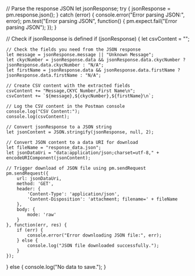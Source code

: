 // Parse the response JSON
let jsonResponse;
try {
    jsonResponse = pm.response.json();
} catch (error) {
    console.error("Error parsing JSON:", error);
    pm.test("Error parsing JSON", function() {
        pm.expect.fail("Error parsing JSON");
    });
}

// Check if jsonResponse is defined
if (jsonResponse) {
    let csvContent = "";

    // Check the fields you need from the JSON response
    let message = jsonResponse.message || "Unknown Message";
    let ckycNumber = jsonResponse.data && jsonResponse.data.ckycNumber ? jsonResponse.data.ckycNumber : "N/A";
    let firstName = jsonResponse.data && jsonResponse.data.firstName ? jsonResponse.data.firstName : "N/A";

    // Create CSV content with the extracted fields
    csvContent += "Message,CKYC Number,First Name\n";
    csvContent += `${message},${ckycNumber},${firstName}\n`;

    // Log the CSV content in the Postman console
    console.log("CSV Content:");
    console.log(csvContent);

    // Convert jsonResponse to a JSON string
    let jsonContent = JSON.stringify(jsonResponse, null, 2);

    // Convert JSON content to a data URI for download
    let fileName = "response_data.json";
    let jsonDataUri = "data:application/json;charset=utf-8," + encodeURIComponent(jsonContent);

    // Trigger download of JSON file using pm.sendRequest
    pm.sendRequest({
        url: jsonDataUri,
        method: 'GET',
        header: {
            'Content-Type': 'application/json',
            'Content-Disposition': 'attachment; filename=' + fileName
        },
        body: {
            mode: 'raw'
        }
    }, function(err, res) {
        if (err) {
            console.error("Error downloading JSON file:", err);
        } else {
            console.log("JSON file downloaded successfully.");
        }
    });
} else {
    console.log("No data to save.");
}
